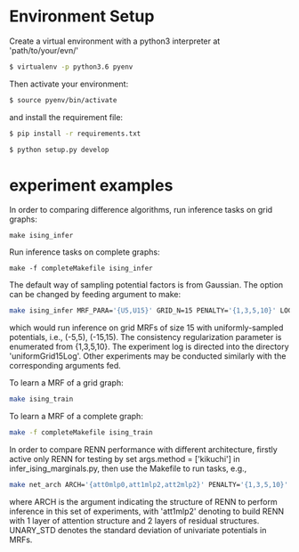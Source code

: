 # Environment Setup
Create a virtual environment with a python3 interpreter at 'path/to/your/evn/'
```bash
$ virtualenv -p python3.6 pyenv
```
Then activate your environment:

``` bash
$ source pyenv/bin/activate
```
and install the requirement file:

``` bash
$ pip install -r requirements.txt

```

``` bash
$ python setup.py develop

```
# experiment examples
In order to comparing difference algorithms, run inference tasks on grid graphs:
```
make ising_infer
```
 Run inference tasks on complete graphs:
```
make -f completeMakefile ising_infer
```
The default way of sampling potential factors is from Gaussian. The option can be changed by feeding argument to make:

``` bash
make ising_infer MRF_PARA='{U5,U15}' GRID_N=15 PENALTY='{1,3,5,10}' LOG=uniformGrid15Log -j2
```
which would run inference on grid MRFs of size 15 with uniformly-sampled potentials, i.e., (-5,5), (-15,15). The consistency regularization parameter is enumerated from {1,3,5,10}. The experiment log is directed into the directory 'uniformGrid15Log'. Other experiments may be conducted similarly with the corresponding arguments fed.

To learn a MRF of a grid graph:

``` bash
make ising_train

```

To learn a MRF of a complete graph:

``` bash
make -f completeMakefile ising_train

```
In order to compare RENN performance with different architecture, firstly active only RENN for testing by set args.method = ['kikuchi'] in infer_ising_marginals.py, then use the Makefile to run tasks, e.g., 

``` bash
make net_arch ARCH='{att0mlp0,att1mlp2,att2mlp2}' PENALTY='{1,3,5,10}' GRID_N=10 UNARY_STD=1 -j2
```
where ARCH is the argument indicating the structure of RENN to perform inference in this set of experiments, with 'att1mlp2' denoting to build RENN with 1 layer of attention structure and 2 layers of residual structures. UNARY_STD denotes the standard deviation of univariate potentials in MRFs.
